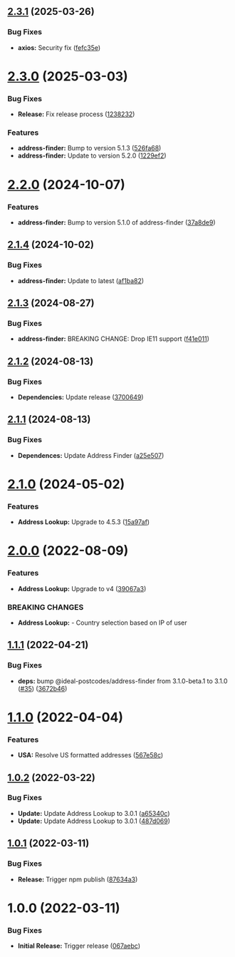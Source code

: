 ## [2.3.1](https://github.com/addresszen/address-lookup/compare/2.3.0...2.3.1) (2025-03-26)


### Bug Fixes

* **axios:** Security fix ([fefc35e](https://github.com/addresszen/address-lookup/commit/fefc35ead010228f960dfd73bec937346c8538de))

# [2.3.0](https://github.com/addresszen/address-lookup/compare/2.2.0...2.3.0) (2025-03-03)


### Bug Fixes

* **Release:** Fix release process ([1238232](https://github.com/addresszen/address-lookup/commit/12382326b96ec9ae5a1c0ca5da0d0eef4224e48c))


### Features

* **address-finder:** Bump to version 5.1.3 ([526fa68](https://github.com/addresszen/address-lookup/commit/526fa68d73e9e0c353bc2348ffd6446b95543f31))
* **address-finder:** Update to version 5.2.0 ([1229ef2](https://github.com/addresszen/address-lookup/commit/1229ef26ef233dd2a42a40235a4585b96ed52985))

# [2.2.0](https://github.com/addresszen/address-lookup/compare/2.1.4...2.2.0) (2024-10-07)


### Features

* **address-finder:** Bump to version 5.1.0 of address-finder ([37a8de9](https://github.com/addresszen/address-lookup/commit/37a8de9496fa23bbf441d3656fa853c6cbfe6e94))

## [2.1.4](https://github.com/addresszen/address-lookup/compare/2.1.3...2.1.4) (2024-10-02)


### Bug Fixes

* **address-finder:** Update to latest ([af1ba82](https://github.com/addresszen/address-lookup/commit/af1ba82d3bda5a9899afcb1c694adb44af72236b))

## [2.1.3](https://github.com/addresszen/address-lookup/compare/2.1.2...2.1.3) (2024-08-27)


### Bug Fixes

* **address-finder:** BREAKING CHANGE: Drop IE11 support ([f41e011](https://github.com/addresszen/address-lookup/commit/f41e0116825653afe828cf852df2a2973b0fe077))

## [2.1.2](https://github.com/addresszen/address-lookup/compare/2.1.1...2.1.2) (2024-08-13)


### Bug Fixes

* **Dependencies:** Update release ([3700649](https://github.com/addresszen/address-lookup/commit/3700649798715498987204632f15192a6af1376d))

## [2.1.1](https://github.com/addresszen/address-lookup/compare/2.1.0...2.1.1) (2024-08-13)


### Bug Fixes

* **Dependences:** Update Address Finder ([a25e507](https://github.com/addresszen/address-lookup/commit/a25e50714873c07725830ac8dda5d6f456f6f83b))

# [2.1.0](https://github.com/addresszen/address-lookup/compare/2.0.0...2.1.0) (2024-05-02)


### Features

* **Address Lookup:** Upgrade to 4.5.3 ([15a97af](https://github.com/addresszen/address-lookup/commit/15a97af9cb4d576ea178846cbb04cd454b6c4519))

# [2.0.0](https://github.com/addresszen/address-lookup/compare/1.1.1...2.0.0) (2022-08-09)


### Features

* **Address Lookup:** Upgrade to v4 ([39067a3](https://github.com/addresszen/address-lookup/commit/39067a32df1bc430cf975a767c183d7c15ed9ab6))


### BREAKING CHANGES

* **Address Lookup:** - Country selection based on IP of user

## [1.1.1](https://github.com/addresszen/address-lookup/compare/1.1.0...1.1.1) (2022-04-21)


### Bug Fixes

* **deps:** bump @ideal-postcodes/address-finder from 3.1.0-beta.1 to 3.1.0 ([#35](https://github.com/addresszen/address-lookup/issues/35)) ([3672b46](https://github.com/addresszen/address-lookup/commit/3672b46832adf13e2f7a58314af602ca399b98b8))

# [1.1.0](https://github.com/addresszen/address-lookup/compare/1.0.2...1.1.0) (2022-04-04)


### Features

* **USA:** Resolve US formatted addresses ([567e58c](https://github.com/addresszen/address-lookup/commit/567e58c90fc3279516e899e0fc84f44f9988f945))

## [1.0.2](https://github.com/addresszen/address-lookup/compare/1.0.1...1.0.2) (2022-03-22)


### Bug Fixes

* **Update:** Update Address Lookup to 3.0.1 ([a65340c](https://github.com/addresszen/address-lookup/commit/a65340c57a3872d3f09f32e00b94e7958f0e6fc6))
* **Update:** Update Address Lookup to 3.0.1 ([487d069](https://github.com/addresszen/address-lookup/commit/487d069d3c80567f894e8957a17ffa9ceb5f9fe2))

## [1.0.1](https://github.com/addresszen/address-lookup/compare/1.0.0...1.0.1) (2022-03-11)


### Bug Fixes

* **Release:** Trigger npm publish ([87634a3](https://github.com/addresszen/address-lookup/commit/87634a34d4c17056ab35a09d38966e1f2edc2f83))

# 1.0.0 (2022-03-11)


### Bug Fixes

* **Initial Release:** Trigger release ([067aebc](https://github.com/addresszen/address-lookup/commit/067aebc6db4fcf8c2b13f5226e0bdfd2adab4ed8))
